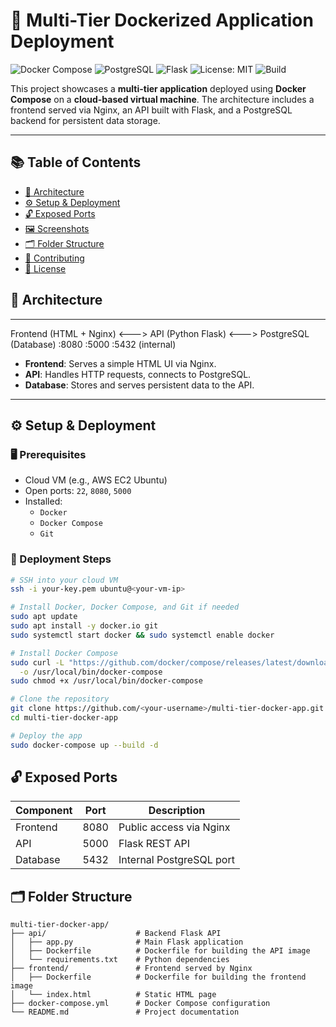 # 🚀 Multi-Tier Dockerized Application Deployment

![Docker Compose](https://img.shields.io/badge/docker--compose-enabled-blue?logo=docker)
![PostgreSQL](https://img.shields.io/badge/PostgreSQL-13+-blue?logo=postgresql)
![Flask](https://img.shields.io/badge/Flask-Python%203.9+-yellow?logo=flask)
![License: MIT](https://img.shields.io/badge/License-MIT-green.svg)
![Build](https://img.shields.io/badge/Build-Passing-brightgreen)

This project showcases a **multi-tier application** deployed using **Docker Compose** on a **cloud-based virtual machine**. The architecture includes a frontend served via Nginx, an API built with Flask, and a PostgreSQL backend for persistent data storage.

---

## 📚 Table of Contents

- [🧩 Architecture](#-architecture)
- [⚙️ Setup & Deployment](#️-setup--deployment)
- [🔓 Exposed Ports](#-exposed-ports)
- [🖼️ Screenshots](#️-screenshots)
- [🗂️ Folder Structure](#️-folder-structure)
- [🤝 Contributing](#-contributing)
- [📄 License](#-license)

## 🧩 Architecture
---
Frontend (HTML + Nginx)  <--->  API (Python Flask)  <--->  PostgreSQL (Database)
         :8080                        :5000                       :5432 (internal)

- **Frontend**: Serves a simple HTML UI via Nginx.
- **API**: Handles HTTP requests, connects to PostgreSQL.
- **Database**: Stores and serves persistent data to the API.

---

## ⚙️ Setup & Deployment

### 🖥️ Prerequisites

- Cloud VM (e.g., AWS EC2 Ubuntu)
- Open ports: `22`, `8080`, `5000`
- Installed:
  - `Docker`
  - `Docker Compose`
  - `Git`

### 🔧 Deployment Steps

```bash
# SSH into your cloud VM
ssh -i your-key.pem ubuntu@<your-vm-ip>

# Install Docker, Docker Compose, and Git if needed
sudo apt update
sudo apt install -y docker.io git
sudo systemctl start docker && sudo systemctl enable docker

# Install Docker Compose
sudo curl -L "https://github.com/docker/compose/releases/latest/download/docker-compose-$(uname -s)-$(uname -m)" \
  -o /usr/local/bin/docker-compose
sudo chmod +x /usr/local/bin/docker-compose

# Clone the repository
git clone https://github.com/<your-username>/multi-tier-docker-app.git
cd multi-tier-docker-app

# Deploy the app
sudo docker-compose up --build -d
```
## 🔓 Exposed Ports
| Component | Port | Description              |
| --------- | ---- | ------------------------ |
| Frontend  | 8080 | Public access via Nginx  |
| API       | 5000 | Flask REST API           |
| Database  | 5432 | Internal PostgreSQL port |

## 🗂️ Folder Structure

```text
multi-tier-docker-app/
├── api/                    # Backend Flask API
│   ├── app.py              # Main Flask application
│   ├── Dockerfile          # Dockerfile for building the API image
│   └── requirements.txt    # Python dependencies
├── frontend/               # Frontend served by Nginx
│   ├── Dockerfile          # Dockerfile for building the frontend image
│   └── index.html          # Static HTML page
├── docker-compose.yml      # Docker Compose configuration
└── README.md               # Project documentation
```


